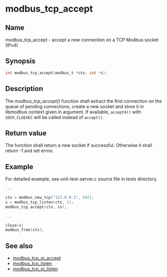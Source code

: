 # modbus_tcp_accept

## Name

modbus_tcp_accept - accept a new connection on a TCP Modbus socket (IPv4)

## Synopsis

```c
int modbus_tcp_accept(modbus_t *ctx, int *s);
```

## Description

The *modbus_tcp_accept()* function shall extract the first connection on the
queue of pending connections, create a new socket and store it in libmodbus
context given in argument. If available, `accept4()` with `SOCK_CLOEXEC` will be
called instead of `accept()`.

## Return value

The function shall return a new socket if successful.
Otherwise it shall return -1 and set errno.

## Example

For detailed example, see unit-test-server.c source file in tests directory.

```c
...

ctx = modbus_new_tcp("127.0.0.1", 502);
s = modbus_tcp_listen(ctx, 1);
modbus_tcp_accept(ctx, &s);

...

close(s)
modbus_free(ctx);
```

## See also

- [modbus_tcp_pi_accept](modbus_tcp_pi_accept.md)
- [modbus_tcp_listen](modbus_tcp_listen.md)
- [modbus_tcp_pi_listen](modbus_tcp_pi_listen.md)
